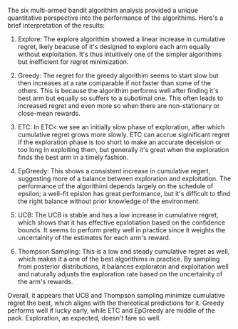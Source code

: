 The six multi-armed bandit algorithim analysis provided a unique quantitative perspective into the performance of the algorithims. Here's a brief interpretation of the results:

1. Explore: The explore algorithim showed a linear increase in cumulative regret, lkely beacuse of it's designed to explore each arm equally without exploitation. It's thus intuitively one of the simpler algorithims but inefficient for regret minimization. 

2. Greedy: The regret for the greedy algorithim seems to start slow but then increases at a rate comparable if not faster than some of the others. This is because the algorithim performs well after finding it's best arm but equally so suffers to a subotimal one. This often leads to increased regret and even more so when there are non-stationary or close-mean rewards. 

3. ETC: In ETC< we see an initially slow phase of exploration, after which cumulative regret grows more slowly. ETC can accrue siginificant regret if the exploration phase is too short to make an accurate deceision or too long in exploiting them, but generally it's great when the exploration finds the best arm in a timely fashion. 

4. EpGreedy: This shows a consistent increase in cumulative regert, suggesting more of a balance between exploration and exploitation. The performance of the algorithimi depends largely on the schedule of epsilon; a well-fit epislon has great performance, but it's difficult to tfind the right balance without prior knowledge of the environment. 

5. UCB: The UCB is stable and has a low increase in cumulative regret, which shows that it has effective epxlotiation based on the confidence bounds. It seems to perform pretty well in practice since it weights the uncertainity of the estimates for each arm's reward. 

6. Thompson Sampling: This is a low and steady cumulative regret as well, which makes it a one of the best algorithims in practice. By sampling from posterior distributions, it balances exploraton and exploitation well and naturally adjusts the exploration rate based on the uncertainity of the arm's rewards.

Overall, it appears that UCB and Thompson sampling minimize cumulative regret the best, which aligns with the thereotical predictions for it. Greedy performs well if lucky early, while ETC and EpGreedy are middle of the pack. Exploration, as expected, doesn't fare so well. 